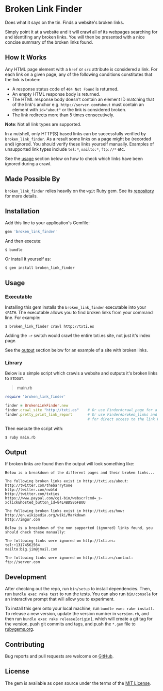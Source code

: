 # Broken Link Finder

Does what it says on the tin. Finds a website's broken links.

Simply point it at a website and it will crawl all of its webpages searching for and identifing any broken links. You will then be presented with a nice concise summary of the broken links found.

## How It Works

Any HTML page element with a `href` or `src` attribute is considered a link. For each link on a given page, any of the following conditions constitutes that the link is broken:

- A response status code of `404 Not Found` is returned.
- An empty HTML response body is returned.
- The HTML response body doesn't contain an element ID matching that of the link's anchor e.g. `http://server.com#about` must contain an element with `id="about"` or the link is considered broken.
- The link redirects more than 5 times consecutively.

**Note**: Not all link types are supported.

In a nutshell, only HTTP(S) based links can be successfully verified by `broken_link_finder`. As a result some links on a page might be (recorded and) ignored. You should verify these links yourself manually. Examples of unsupported link types include `tel:*`, `mailto:*`, `ftp://*` etc.

See the [usage](#Usage) section below on how to check which links have been ignored during a crawl.

## Made Possible By

`broken_link_finder` relies heavily on the `wgit` Ruby gem. See its [repository](https://github.com/michaeltelford/wgit) for more details.

## Installation

Add this line to your application's Gemfile:

```ruby
gem 'broken_link_finder'
```

And then execute:

    $ bundle

Or install it yourself as:

    $ gem install broken_link_finder

## Usage

### Executable

Installing this gem installs the `broken_link_finder` executable into your `$PATH`. The executable allows you to find broken links from your command line. For example:

    $ broken_link_finder crawl http://txti.es

Adding the `-r` switch would crawl the entire txti.es site, not just it's index page.

See the [output](#Output) section below for an example of a site with broken links.

### Library

Below is a simple script which crawls a website and outputs it's broken links to `STDOUT`.

> main.rb

```ruby
require 'broken_link_finder'

finder = BrokenLinkFinder.new
finder.crawl_site "http://txti.es"    # Or use Finder#crawl_page for a single webpage.
finder.pretty_print_link_report       # Or use Finder#broken_links and Finder#ignored_links
                                      # for direct access to the link Hashes.
```

Then execute the script with:

    $ ruby main.rb

## Output

If broken links are found then the output will look something like:

```text
Below is a breakdown of the different pages and their broken links...

The following broken links exist in http://txti.es/about:
http://twitter.com/thebarrytone
http://twitter.com/nwbld
http://twitter.com/txties
https://www.paypal.com/cgi-bin/webscr?cmd=_s-xclick&hosted_button_id=84L4BDS86FBUU

The following broken links exist in http://txti.es/how:
http://en.wikipedia.org/wiki/Markdown
http://imgur.com

Below is a breakdown of the non supported (ignored) links found, you should check these manually:

The following links were ignored on http://txti.es:
tel:+13174562564
mailto:big.jim@jmail.com

The following links were ignored on http://txti.es/contact:
ftp://server.com
```

## Development

After checking out the repo, run `bin/setup` to install dependencies. Then, run `bundle exec rake test` to run the tests. You can also run `bin/console` for an interactive prompt that will allow you to experiment.

To install this gem onto your local machine, run `bundle exec rake install`. To release a new version, update the version number in `version.rb`, and then run `bundle exec rake release[origin]`, which will create a git tag for the version, push git commits and tags, and push the `*.gem` file to [rubygems.org](https://rubygems.org).

## Contributing

Bug reports and pull requests are welcome on [GitHub](https://github.com/michaeltelford/broken-link-finder).

## License

The gem is available as open source under the terms of the [MIT License](http://opensource.org/licenses/MIT).
